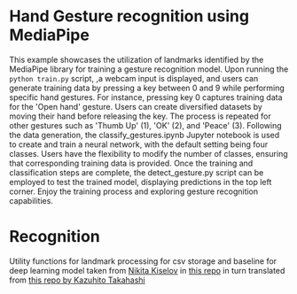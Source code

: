 # Hand Gesture recognition using MediaPipe

This example showcases the utilization of landmarks identified by the MediaPipe library for training a gesture recognition model. Upon running the 
    `python train.py` script, 
,a webcam input is displayed, and users can generate training data by pressing a key between 0 and 9 while performing specific hand gestures. For instance, pressing key 0 captures training data for the 'Open hand' gesture. Users can create diversified datasets by moving their hand before releasing the key. The process is repeated for other gestures such as 'Thumb Up' (1), 'OK' (2), and 'Peace' (3). Following the data generation, the classify_gestures.ipynb Jupyter notebook is used to create and train a neural network, with the default setting being four classes. Users have the flexibility to modify the number of classes, ensuring that corresponding training data is provided. Once the training and classification steps are complete, the detect_gesture.py script can be employed to test the trained model, displaying predictions in the top left corner. Enjoy the training process and exploring gesture recognition capabilities.

# Recognition

Utility functions for landmark processing for csv storage and baseline for deep learning model taken from [Nikita Kiselov](https://github.com/kinivi) in [this repo](https://github.com/kinivi/hand-gesture-recognition-mediapipe) in turn translated from [this repo by Kazuhito Takahashi](https://github.com/Kazuhito00/hand-gesture-recognition-using-mediapipe)
